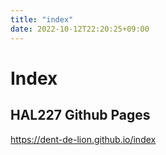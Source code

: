 ```yaml
---
title: "index"
date: 2022-10-12T22:20:25+09:00
---
```


# Index
## HAL227 Github Pages

https://dent-de-lion.github.io/index
